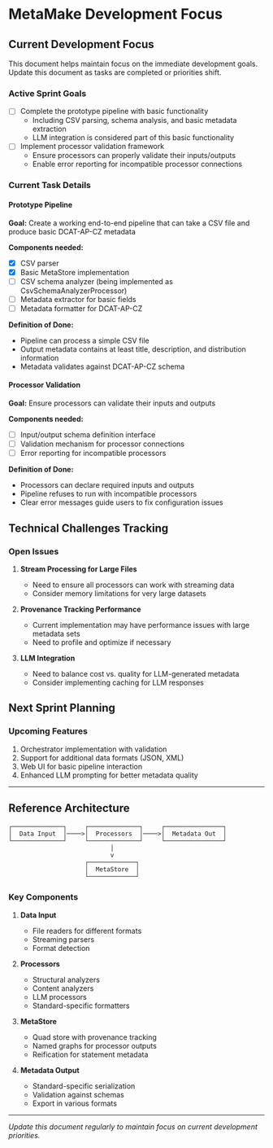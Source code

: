 # MetaMake Development Focus

## Current Development Focus

This document helps maintain focus on the immediate development goals. Update this document as tasks are completed or priorities shift.

### Active Sprint Goals

- [ ] Complete the prototype pipeline with basic functionality
  - Including CSV parsing, schema analysis, and basic metadata extraction
  - LLM integration is considered part of this basic functionality
- [ ] Implement processor validation framework
  - Ensure processors can properly validate their inputs/outputs
  - Enable error reporting for incompatible processor connections

### Current Task Details

#### Prototype Pipeline

**Goal:** Create a working end-to-end pipeline that can take a CSV file and produce basic DCAT-AP-CZ metadata

**Components needed:**
- [x] CSV parser
- [x] Basic MetaStore implementation
- [ ] CSV schema analyzer (being implemented as CsvSchemaAnalyzerProcessor)
- [ ] Metadata extractor for basic fields
- [ ] Metadata formatter for DCAT-AP-CZ

**Definition of Done:**
- Pipeline can process a simple CSV file
- Output metadata contains at least title, description, and distribution information
- Metadata validates against DCAT-AP-CZ schema

#### Processor Validation

**Goal:** Ensure processors can validate their inputs and outputs

**Components needed:**
- [ ] Input/output schema definition interface
- [ ] Validation mechanism for processor connections
- [ ] Error reporting for incompatible processors

**Definition of Done:**
- Processors can declare required inputs and outputs
- Pipeline refuses to run with incompatible processors
- Clear error messages guide users to fix configuration issues

## Technical Challenges Tracking

### Open Issues

1. **Stream Processing for Large Files**
   - Need to ensure all processors can work with streaming data
   - Consider memory limitations for very large datasets

2. **Provenance Tracking Performance**
   - Current implementation may have performance issues with large metadata sets
   - Need to profile and optimize if necessary

3. **LLM Integration**
   - Need to balance cost vs. quality for LLM-generated metadata
   - Consider implementing caching for LLM responses

## Next Sprint Planning

### Upcoming Features

1. Orchestrator implementation with validation
2. Support for additional data formats (JSON, XML)
3. Web UI for basic pipeline interaction
4. Enhanced LLM prompting for better metadata quality

---

## Reference Architecture

```
┌──────────────┐     ┌──────────────┐     ┌────────────────┐
│  Data Input  │────>│  Processors  │────>│  Metadata Out  │
└──────────────┘     └──────────────┘     └────────────────┘
                            │
                            v
                     ┌─────────────┐
                     │  MetaStore  │
                     └─────────────┘
```

### Key Components

1. **Data Input**
   - File readers for different formats
   - Streaming parsers
   - Format detection

2. **Processors**
   - Structural analyzers
   - Content analyzers
   - LLM processors
   - Standard-specific formatters

3. **MetaStore**
   - Quad store with provenance tracking
   - Named graphs for processor outputs
   - Reification for statement metadata

4. **Metadata Output**
   - Standard-specific serialization
   - Validation against schemas
   - Export in various formats

---

*Update this document regularly to maintain focus on current development priorities.*
